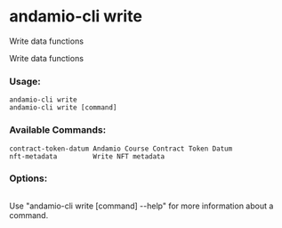 # andamio-cli write
Write data functions



Write data functions

	

### Usage:
```
andamio-cli write
andamio-cli write [command]
```

### Available Commands:
```
contract-token-datum Andamio Course Contract Token Datum
nft-metadata         Write NFT metadata
```

### Options:
```

```

Use "andamio-cli write [command] --help" for more information about a command.


